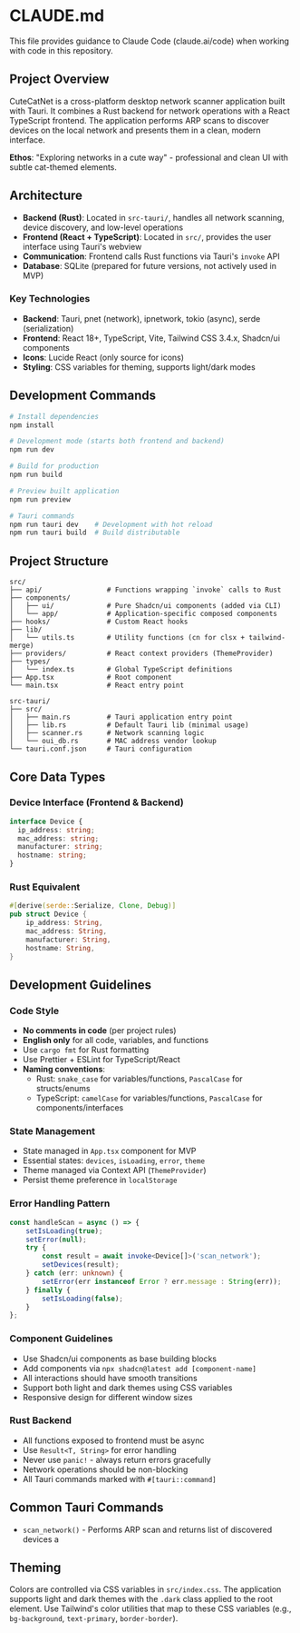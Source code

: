 # CLAUDE.md

This file provides guidance to Claude Code (claude.ai/code) when working with code in this repository.

## Project Overview

CuteCatNet is a cross-platform desktop network scanner application built with Tauri. It combines a Rust backend for network operations with a React TypeScript frontend. The application performs ARP scans to discover devices on the local network and presents them in a clean, modern interface.

**Ethos**: "Exploring networks in a cute way" - professional and clean UI with subtle cat-themed elements.

## Architecture

- **Backend (Rust)**: Located in `src-tauri/`, handles all network scanning, device discovery, and low-level operations
- **Frontend (React + TypeScript)**: Located in `src/`, provides the user interface using Tauri's webview
- **Communication**: Frontend calls Rust functions via Tauri's `invoke` API
- **Database**: SQLite (prepared for future versions, not actively used in MVP)

### Key Technologies
- **Backend**: Tauri, pnet (network), ipnetwork, tokio (async), serde (serialization)
- **Frontend**: React 18+, TypeScript, Vite, Tailwind CSS 3.4.x, Shadcn/ui components
- **Icons**: Lucide React (only source for icons)
- **Styling**: CSS variables for theming, supports light/dark modes

## Development Commands

```bash
# Install dependencies
npm install

# Development mode (starts both frontend and backend)
npm run dev

# Build for production
npm run build

# Preview built application
npm run preview

# Tauri commands
npm run tauri dev    # Development with hot reload
npm run tauri build  # Build distributable
```

## Project Structure

```
src/
├── api/                # Functions wrapping `invoke` calls to Rust
├── components/
│   ├── ui/             # Pure Shadcn/ui components (added via CLI)
│   └── app/            # Application-specific composed components
├── hooks/              # Custom React hooks
├── lib/
│   └── utils.ts        # Utility functions (cn for clsx + tailwind-merge)
├── providers/          # React context providers (ThemeProvider)
├── types/
│   └── index.ts        # Global TypeScript definitions
├── App.tsx             # Root component
└── main.tsx            # React entry point

src-tauri/
├── src/
│   ├── main.rs         # Tauri application entry point
│   ├── lib.rs          # Default Tauri lib (minimal usage)
│   ├── scanner.rs      # Network scanning logic
│   └── oui_db.rs       # MAC address vendor lookup
└── tauri.conf.json     # Tauri configuration
```

## Core Data Types

### Device Interface (Frontend & Backend)
```typescript
interface Device {
  ip_address: string;
  mac_address: string;
  manufacturer: string;
  hostname: string;
}
```

### Rust Equivalent
```rust
#[derive(serde::Serialize, Clone, Debug)]
pub struct Device {
    ip_address: String,
    mac_address: String,
    manufacturer: String,
    hostname: String,
}
```

## Development Guidelines

### Code Style
- **No comments in code** (per project rules)
- **English only** for all code, variables, and functions
- Use `cargo fmt` for Rust formatting
- Use Prettier + ESLint for TypeScript/React
- **Naming conventions**:
  - Rust: `snake_case` for variables/functions, `PascalCase` for structs/enums
  - TypeScript: `camelCase` for variables/functions, `PascalCase` for components/interfaces

### State Management
- State managed in `App.tsx` component for MVP
- Essential states: `devices`, `isLoading`, `error`, `theme`
- Theme managed via Context API (`ThemeProvider`)
- Persist theme preference in `localStorage`

### Error Handling Pattern
```typescript
const handleScan = async () => {
    setIsLoading(true);
    setError(null);
    try {
        const result = await invoke<Device[]>('scan_network');
        setDevices(result);
    } catch (err: unknown) {
        setError(err instanceof Error ? err.message : String(err));
    } finally {
        setIsLoading(false);
    }
};
```

### Component Guidelines
- Use Shadcn/ui components as base building blocks
- Add components via `npx shadcn@latest add [component-name]`
- All interactions should have smooth transitions
- Support both light and dark themes using CSS variables
- Responsive design for different window sizes

### Rust Backend
- All functions exposed to frontend must be async
- Use `Result<T, String>` for error handling
- Never use `panic!` - always return errors gracefully
- Network operations should be non-blocking
- All Tauri commands marked with `#[tauri::command]`

## Common Tauri Commands

- `scan_network()` - Performs ARP scan and returns list of discovered devices
a
## Theming

Colors are controlled via CSS variables in `src/index.css`. The application supports light and dark themes with the `.dark` class applied to the root element. Use Tailwind's color utilities that map to these CSS variables (e.g., `bg-background`, `text-primary`, `border-border`).